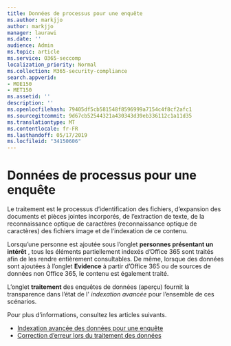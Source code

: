 ```yaml
---
title: Données de processus pour une enquête
ms.author: markjjo
author: markjjo
manager: laurawi
ms.date: ''
audience: Admin
ms.topic: article
ms.service: O365-seccomp
localization_priority: Normal
ms.collection: M365-security-compliance
search.appverid:
- MOE150
- MET150
ms.assetid: ''
description: ''
ms.openlocfilehash: 79405df5cb581548f8596999a7154c4f8cf2afc1
ms.sourcegitcommit: 9d67cb52544321a430343d39eb336112c1a11d35
ms.translationtype: MT
ms.contentlocale: fr-FR
ms.lasthandoff: 05/17/2019
ms.locfileid: "34150606"
---
```

# <a name="process-data-for-an-investigation"></a>Données de processus pour une enquête

Le traitement est le processus d’identification des fichiers, d’expansion des documents et pièces jointes incorporés, de l’extraction de texte, de la reconnaissance optique de caractères (reconnaissance optique de caractères) des fichiers image et de l’indexation de ce contenu.  

Lorsqu’une personne est ajoutée sous l’onglet **personnes présentant un intérêt** , tous les éléments partiellement indexés d’Office 365 sont traités afin de les rendre entièrement consultables.  De même, lorsque des données sont ajoutées à l’onglet **Evidence** à partir d’Office 365 ou de sources de données non Office 365, le contenu est également traité.

L’onglet **traitement** des enquêtes de données (aperçu) fournit la transparence dans l’état de l' *indexation avancée* pour l’ensemble de ces scénarios.

Pour plus d’informations, consultez les articles suivants.

- [Indexation avancée des données pour une enquête](index-data-people-of-interest.md)
- [Correction d’erreur lors du traitement des données](error-remediation.md)
